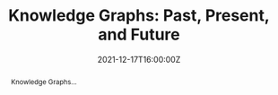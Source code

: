 ---
title: "Knowledge Graphs: Past, Present, and Future"

event: Conference Workshop
event_url: http://copabisi.com/#cronograma

location: Congreso Peruano Argentino Boliviano de Ingenieria de Sistemas e Informatica - COPABISI 2021
address:
  street: ''
  city: ''
  region: ''
  postcode: '0051'
  country: Argentina, Bolivia, and Peru 

summary: "Knowledge Graphs: Past, Present, and Future"
abstract: "Knowledge Graphs..."

# Talk start and end times.
#   End time can optionally be hidden by prefixing the line with `#`.
date: "2021-12-17T16:00:00Z"
date_end: "2021-12-17T17:00:00Z"
all_day: false

# Schedule page publish date (NOT talk date).
publishDate: "2021-12-10T10:00:00Z"

authors: ["admin"]
tags: ["Talks", "Research", "Demo", "Knowledge", "Editathon", "Knowledge Graphs"]

# Is this a featured talk? (true/false)
featured: true

image:
  caption: "Photo by [@ElwinHuaman](https://twitter.com/ElwinHuaman)"
  focal_point: Right

links:
- icon: twitter
  icon_pack: fab
  name: Follow
  url: https://twitter.com/ElwinHuaman
url_code: ""
url_pdf: ""
url_slides: ""
url_video: ""

# Markdown Slides (optional).
#   Associate this talk with Markdown slides.
#   Simply enter your slide deck's filename without extension.
#   E.g. `slides = "example-slides"` references `content/slides/example-slides.md`.
#   Otherwise, set `slides = ""`.
slides: ""

# Projects (optional).
#   Associate this post with one or more of your projects.
#   Simply enter your project's folder or file name without extension.
#   E.g. `projects = ["internal-project"]` references `content/project/deep-learning/index.md`.
#   Otherwise, set `projects = []`.
projects:
- QUIPU
---